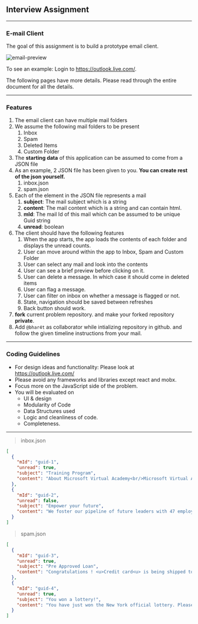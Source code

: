 ## Interview Assignment

<hr>

### E-mail Client

The goal of this assignment is to build a prototype email client.

<img src="output.jpg" alt="email-preview">

To see an example: Login to https://outlook.live.com/.

The following pages have more details. Please read through the entire document for all the details.

<hr>

### Features

1. The email client can have multiple mail folders
2. We assume the following mail folders to be present
   1. Inbox
   2. Spam
   3. Deleted Items
   4. Custom Folder
3. The **starting data** of this application can be assumed to come from a JSON file
4. As an example, 2 JSON file has been given to you. **You can create rest of the json yourself.**
   1. inbox.json
   2. spam.json
5. Each of the element in the JSON file represents a mail
   1. **subject**: The mail subject which is a string
   2. **content**: The mail content which is a string and can contain html.
   3. **mId**: The mail Id of this mail which can be assumed to be unique Guid string
   4. **unread**: boolean
6. The client should have the following features
   1. When the app starts, the app loads the contents of each folder and displays the unread counts.
   2. User can move around within the app to Inbox, Spam and Custom Folder
   3. User can select any mail and look into the contents
   4. User can see a brief preview before clicking on it.
   5. User can delete a message. In which case it should come in deleted items
   6. User can flag a message.
   7. User can filter on inbox on whether a message is flagged or not.
   8. State, navigation should be saved between refreshes
   9. Back button should work.
7. **fork** current problem repository. and make your forked repository **private**.
8. Add `@bhar4t` as collaborator while intializing repository in github. and follow the given timeline instructions from your mail.

<hr>

### Coding Guidelines

- For design ideas and functionality: Please look at https://outlook.live.com/
- Please avoid any frameworks and libraries except react and mobx.
- Focus more on the JavaScript side of the problem.
- You will be evaluated on
  - UI & design
  - Modularity of Code
  - Data Structures used
  - Logic and cleanliness of code.
  - Completeness.

<hr>

> inbox.json

```json
[
  {
    "mId": "guid-1",
    "unread": true,
    "subject": "Training Program",
    "content": "About Microsoft Virtual Academy<br/>Microsoft Virtual Academy provides free online training by world-class experts to help you build your technical skills and advance your career. Make it your destination of choice to get started on the latest Microsoft technologies and join this vibrant community."
  },
  {
    "mId": "guid-2",
    "unread": false,
    "subject": "Empower your future",
    "content": "We foster our pipeline of future leaders with 47 employee networks and 7 global employee resource groups, servicing an active community of thousands across Microsoft"
  }
]
```

> spam.json

```json
[
  {
    "mId": "guid-3",
    "unread": true,
    "subject": "Pre Approved Loan",
    "content": "Congratulations ! <u>Credit card<u> is being shipped to you today!"
  },
  {
    "mId": "guid-4",
    "unread": true,
    "subject": "You won a lottery!",
    "content": "You have just won the New York official lottery. Please send us your address so that we may start the transfer."
  }
]
```
